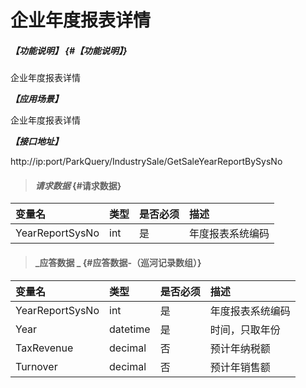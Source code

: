 # 企业年度报表详情

##### _【功能说明】_ {#【功能说明】}
企业年度报表详情

_**【应用场景】**_

企业年度报表详情

_**【接口地址】**_

http://ip:port/ParkQuery/IndustrySale/GetSaleYearReportBySysNo

> #### _请求数据_ {#请求数据}

| 变量名 | 类型 | 是否必须 | 描述 |
| :--- | :--- | :--- | :--- |
| YearReportSysNo | int | 是 | 年度报表系统编码 |




> #### _应答数据 _ {#应答数据-（巡河记录数组）}

| 变量名 | 类型 | 是否必须 | 描述 |
| :--- | :--- | :--- | :--- |
| YearReportSysNo | int | 是 | 年度报表系统编码 |
| Year | datetime | 是 |时间，只取年份  |
| TaxRevenue| decimal | 否 |预计年纳税额|
|  Turnover | decimal | 否 |预计年销售额|







